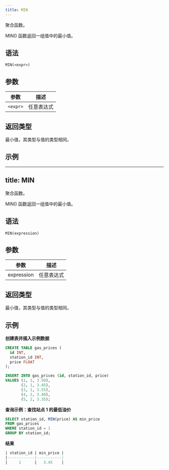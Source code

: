 ```yaml
---
title: MIN
---
```


聚合函数。

MIN() 函数返回一组值中的最小值。

## 语法

```
MIN(<expr>)
```

## 参数

| 参数      | 描述       |
|-----------|------------|
| `<expr>`  | 任意表达式 |

## 返回类型

最小值，其类型与值的类型相同。

## 示例

---
title: MIN
---

聚合函数。

MIN() 函数返回一组值中的最小值。

## 语法

```
MIN(expression)
```

## 参数

| 参数        | 描述       |
| ----------- | ---------- |
| expression  | 任意表达式 |

## 返回类型

最小值，其类型与值的类型相同。

## 示例

**创建表并插入示例数据**
```sql
CREATE TABLE gas_prices (
  id INT,
  station_id INT,
  price FLOAT
);

INSERT INTO gas_prices (id, station_id, price)
VALUES (1, 1, 3.50),
       (2, 1, 3.45),
       (3, 1, 3.55),
       (4, 2, 3.40),
       (5, 2, 3.35);
```

**查询示例：查找站点 1 的最低油价**
```sql
SELECT station_id, MIN(price) AS min_price
FROM gas_prices
WHERE station_id = 1
GROUP BY station_id;
```

**结果**
```sql
| station_id | min_price |
|------------|-----------|
|     1      |   3.45    |
```
